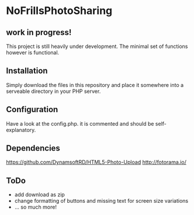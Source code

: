 # NoFrillsPhotoSharing
## work in progress!
This project is still heavily under development. The minimal set of functions however is functional.

## Installation
Simply download the files in this repository and place it somewhere into a serveable directory in your PHP server.

## Configuration
Have a look at the config.php. it is commented and should be self-explanatory.

## Dependencies
https://github.com/DynamsoftRD/HTML5-Photo-Upload
http://fotorama.io/

## ToDo
- add download as zip
- change formatting of buttons and missing text for screen size variations
- ... so much more!